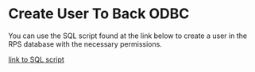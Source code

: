 # Create User To Back ODBC

You can use the SQL script found at the link below to create a user in the RPS database with the necessary permissions.


[link to SQL script](./PrerequisiteHelpers/GrantOutpostPermissions.sql)

